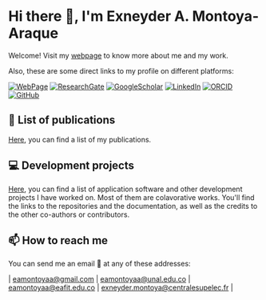 # Hi there 👋, I'm Exneyder A. Montoya-Araque

Welcome! Visit my [webpage](https://eamontoyaa.github.io/) to know more about me and my work.

Also, these are some direct links to my profile on different platforms:

[![WebPage](https://img.shields.io/badge/website-000000?style=for-the-badge&logo=About.me&logoColor=white)](https://eamontoyaa.github.io/)       [![ResearchGate](https://img.shields.io/badge/Research_Gate-00CCBB.svg?&style=for-the-badge&logo=ResearchGate&logoColor=white)](https://www.researchgate.net/profile/Exneyder-A-Montoya-Araque)          [![GoogleScholar](https://img.shields.io/badge/Google_Scholar-4285F4?style=for-the-badge&logo=google-scholar&logoColor=white)](https://scholar.google.com/citations?user=hZiewIEAAAAJ)       [![LinkedIn](https://img.shields.io/badge/LinkedIn-0077B5?style=for-the-badge&logo=linkedin&logoColor=white)](https://www.linkedin.com/in/exneyder-andres-montoya-araque-20b738112)               [![ORCID](https://img.shields.io/badge/orcid-A6CE39?style=for-the-badge&logo=orcid&logoColor=white)](https://orcid.org/0000-0002-6566-4962)       [![GitHub](https://img.shields.io/badge/GitHub-100000?style=for-the-badge&logo=github&logoColor=white)](https://github.com/eamontoyaa)

## 📝 List of publications

[Here](https://eamontoyaa.github.io/publications.html), you can find a list of my publications.

## 💻 Development projects

[Here](https://eamontoyaa.github.io/development.html), you can find a list of application software and other development projects I have worked on.  Most of them are colavorative works. You'll find the links to the repositories and the documentation, as well as the credits to the other co-authors or contributors.

## 📫 How to reach me

You can  send me an email 📧 at any of these addresses:

| [eamontoyaa@gmail.com](mailto:eamontoyaa@gmail.com) | [eamontoyaa@unal.edu.co](mailto:eamontoyaa@unal.edu.co) | [eamontoyaa@eafit.edu.co](mailto:eamontoyaa@eafit.edu.co) | [exneyder.montoya@centralesupelec.fr](mailto:exneyder.montoya@centralesupelec.fr) |

